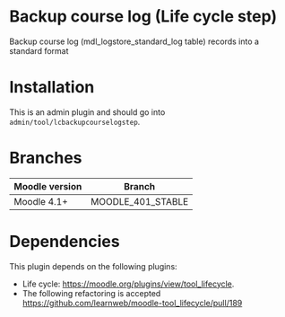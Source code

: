 # Backup course log (Life cycle step)
Backup course log (mdl_logstore_standard_log table) records into a standard format

Installation
============
This is an admin plugin and should go into ``admin/tool/lcbackupcourselogstep``.

Branches
============
| Moodle version | Branch            |
|----------------|-------------------|
| Moodle 4.1+    | MOODLE_401_STABLE |

Dependencies
============
This plugin depends on the following plugins:
* Life cycle: https://moodle.org/plugins/view/tool_lifecycle.
* The following refactoring is accepted https://github.com/learnweb/moodle-tool_lifecycle/pull/189

